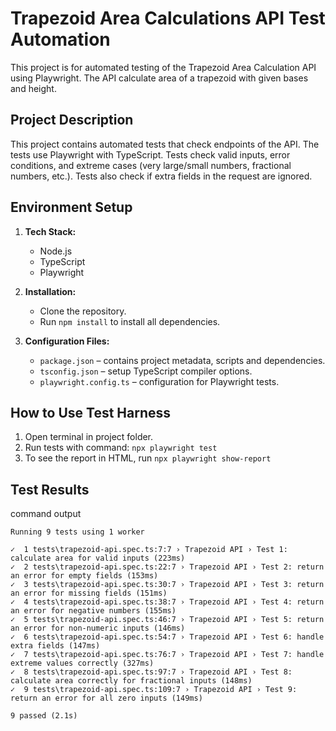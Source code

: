# Trapezoid Area Calculations API Test Automation
This project is for automated testing of the Trapezoid Area Calculation API using Playwright. The API calculate area of a trapezoid with given bases and height.

## Project Description
This project contains automated tests that check endpoints of the API. The tests use Playwright with TypeScript. Tests check valid inputs, error conditions, and extreme cases (very large/small numbers, fractional numbers, etc.). Tests also check if extra fields in the request are ignored.

## Environment Setup
1. **Tech Stack:**
   - Node.js
   - TypeScript
   - Playwright

2. **Installation:**
   - Clone the repository.
   - Run `npm install` to install all dependencies.

3. **Configuration Files:**
   - `package.json` – contains project metadata, scripts and dependencies.
   - `tsconfig.json` – setup TypeScript compiler options.
   - `playwright.config.ts` – configuration for Playwright tests.

## How to Use Test Harness

1. Open terminal in project folder.
2. Run tests with command:
   `npx playwright test`
3. To see the report in HTML, run
    `npx playwright show-report`

## Test Results
command output

    Running 9 tests using 1 worker

    ✓  1 tests\trapezoid-api.spec.ts:7:7 › Trapezoid API › Test 1: calculate area for valid inputs (223ms)
    ✓  2 tests\trapezoid-api.spec.ts:22:7 › Trapezoid API › Test 2: return an error for empty fields (153ms)
    ✓  3 tests\trapezoid-api.spec.ts:30:7 › Trapezoid API › Test 3: return an error for missing fields (151ms)
    ✓  4 tests\trapezoid-api.spec.ts:38:7 › Trapezoid API › Test 4: return an error for negative numbers (155ms)
    ✓  5 tests\trapezoid-api.spec.ts:46:7 › Trapezoid API › Test 5: return an error for non-numeric inputs (146ms)
    ✓  6 tests\trapezoid-api.spec.ts:54:7 › Trapezoid API › Test 6: handle extra fields (147ms)
    ✓  7 tests\trapezoid-api.spec.ts:76:7 › Trapezoid API › Test 7: handle extreme values correctly (327ms)
    ✓  8 tests\trapezoid-api.spec.ts:97:7 › Trapezoid API › Test 8: calculate area correctly for fractional inputs (148ms)
    ✓  9 tests\trapezoid-api.spec.ts:109:7 › Trapezoid API › Test 9: return an error for all zero inputs (149ms)

    9 passed (2.1s)

